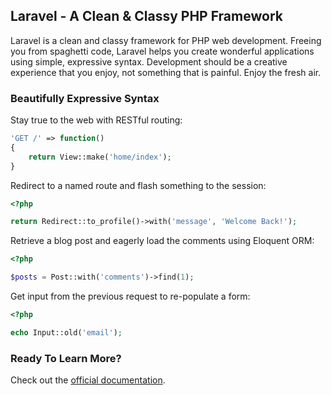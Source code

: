 ## Laravel - A Clean & Classy PHP Framework

Laravel is a clean and classy framework for PHP web development. Freeing you from spaghetti code, Laravel helps you create wonderful applications using simple, expressive syntax. Development should be a creative experience that you enjoy, not something that is painful. Enjoy the fresh air.

### Beautifully Expressive Syntax

Stay true to the web with RESTful routing:

```php
'GET /' => function()
{
	return View::make('home/index');
}
```

Redirect to a named route and flash something to the session:

```php
<?php

return Redirect::to_profile()->with('message', 'Welcome Back!');
```

Retrieve a blog post and eagerly load the comments using Eloquent ORM:

```php
<?php

$posts = Post::with('comments')->find(1);
```

Get input from the previous request to re-populate a form:

```php
<?php

echo Input::old('email');
```

### Ready To Learn More?

Check out the [official documentation](http://laravel.com).